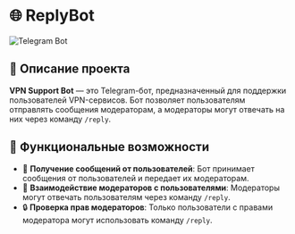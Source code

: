 # 🌐 ReplyBot

![Telegram Bot](https://example.com/telegram-bot-banner.png)

## 📖 Описание проекта

**VPN Support Bot** — это Telegram-бот, предназначенный для поддержки пользователей VPN-сервисов. Бот позволяет пользователям отправлять сообщения модераторам, а модераторы могут отвечать на них через команду `/reply`.

## 🚀 Функциональные возможности

- 📩 **Получение сообщений от пользователей**: Бот принимает сообщения от пользователей и передает их модераторам.
- 👥 **Взаимодействие модераторов с пользователями**: Модераторы могут отвечать пользователям через команду `/reply`.
- 🔒 **Проверка прав модераторов**: Только пользователи с правами модератора могут использовать команду `/reply`.
